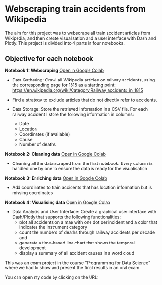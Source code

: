 # Webscraping train accidents from Wikipedia

The aim for this project was to webscrape all train accident articles from Wikipedia, and then create visualisation and a user interface with Dash and Plotly. 
This project is divided into 4 parts in four notebooks.

## Objective for each notebook

**Notebook 1: Webscraping** [Open in Google Colab](https://colab.research.google.com/github/Julardzija/Train-project/blob/main/1WebscrapingTrainAccidents.ipynb)


* Data Gathering: Crawl all Wikipedia articles on railway accidents, using the corresponding page for 1815 as a starting point: 
     https://en.wikipedia.org/wiki/Category:Railway_accidents_in_1815
     
* Find a strategy to exclude articles that do not directly refer to accidents.

* Data Storage: Store the retrieved information in a CSV file. For each railway accident I store the following information in columns: 
     - Date
     - Location
     - Coordinates (if available)
     - Cause
     - Number of deaths
       
       
       
**Notebook 2: Cleaning data** [Open in Google Colab](https://colab.research.google.com/github/Julardzija/Train-project/blob/main/2CleaningData.ipynb)


* Cleaning all the data scraped from the first notebook. Every column is handled one by one to ensure the data is ready for the visualisation


**Notebook 3: Enriching data** [Open in Google Colab](https://colab.research.google.com/github/Julardzija/Train-project/blob/main/3EnrichData.ipynb)


* Add coordinates to train accidents that has location information but is missing coordinates 


**Notebook 4: Visualising data** [Open in Google Colab](https://colab.research.google.com/github/Julardzija/Train-project/blob/main/Notebooks/4VisualisingTrainAccidents.ipynb)


* Data Analysis and User Interface: Create a graphical user interface with Dash/Plotly that supports the following functionalities:
     - plot all accidents on a map with one dot per incident and a color that indicates the instrument category
     - count the numbers of deaths through railway accidents per decade and 
     - generate a time-based line chart that shows the temporal development
     - display a summary of all accident causes in a word cloud




This was an exam project in the course "Programming for Data Science" where we had to show and present the final results in an oral exam.


You can open my code by clicking on the URL: 





